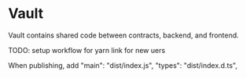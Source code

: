 # Vault

Vault contains shared code between contracts, backend, and frontend.

TODO: setup workflow for yarn link for new uers

When publishing, add
"main": "dist/index.js",
"types": "dist/index.d.ts",
